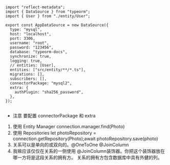 ```

import "reflect-metadata";
import { DataSource } from "typeorm";
import { User } from "./entity/User";

export const AppDataSource = new DataSource({
  type: "mysql",
  host: "localhost",
  port: 3306,
  username: "root",
  password: "123456",
  database: "typeorm-docs",
  synchronize: true,
  logging: true,
  // entities: [User],
  entities: ["src/entity/**/*.ts"],
  migrations: [],
  subscribers: [],
  connectorPackage: "mysql2",
  extra: {
    authPlugin: "sha256_password",
  },
});


```

- 注意 要配置 connectorPackage 和 extra

1. 使用 Entity Manager connection.manager.find(Photo)
2. 使用 Repositories let photoRepository = connection.getRepository(Photo);await photoRepository.save(photo)
3. 关系可以是单向的或双向的。@OneToOne @JoinColumn
4. 我嘛应该仅仅在关系的一侧使用 @JoinColumn装饰器。你把这个装饰器放在哪一方将是这段关系的拥有方。 关系的拥有方包含数据库中具有外健的列。
